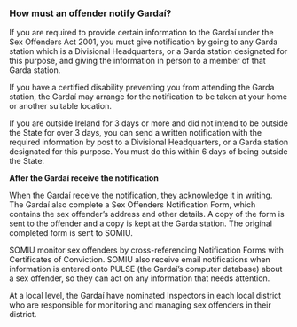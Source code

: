 ###  How must an offender notify Gardaí?

If you are required to provide certain information to the Gardaí under the Sex
Offenders Act 2001, you must give notification by going to any Garda station
which is a Divisional Headquarters, or a Garda station designated for this
purpose, and giving the information in person to a member of that Garda
station.

If you have a certified disability preventing you from attending the Garda
station, the Gardaí may arrange for the notification to be taken at your home
or another suitable location.

If you are outside Ireland for 3 days or more and did not intend to be outside
the State for over 3 days, you can send a written notification with the
required information by post to a Divisional Headquarters, or a Garda station
designated for this purpose. You must do this within 6 days of being outside
the State.

**After the Gardaí receive the notification**

When the Gardaí receive the notification, they acknowledge it in writing. The
Gardaí also complete a Sex Offenders Notification Form, which contains the sex
offender’s address and other details. A copy of the form is sent to the
offender and a copy is kept at the Garda station. The original completed form
is sent to SOMIU.

SOMIU monitor sex offenders by cross-referencing Notification Forms with
Certificates of Conviction. SOMIU also receive email notifications when
information is entered onto PULSE (the Gardaí’s computer database) about a sex
offender, so they can act on any information that needs attention.

At a local level, the Gardaí have nominated Inspectors in each local district
who are responsible for monitoring and managing sex offenders in their
district.
